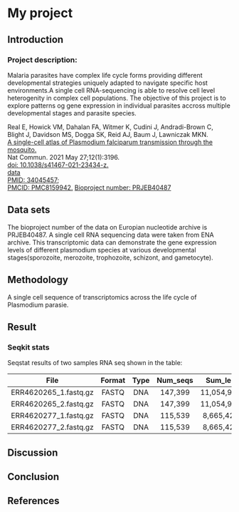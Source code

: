 # My project

## Introduction

### Project description:


 Malaria parasites have complex life cycle forms providing different developmental strategies uniquely adapted to navigate specific host environments.A single cell RNA-sequencing is able to resolve cell level heterogenity in complex cell populations. The objective of this project is to explore patterns og gene expression in individual parasites accross multiple developmental stages and parasite species.   

Real E, Howick VM, Dahalan FA, Witmer K, Cudini J, Andradi-Brown C, Blight J, Davidson MS, Dogga SK, Reid AJ, Baum J, Lawniczak MKN.     
[A single-cell atlas of Plasmodium falciparum transmission through the mosquito.](doc/single_cell_atlas.pdf)     
Nat Commun. 2021 May 27;12(1):3196.     
[doi: 10.1038/s41467-021-23434-z.](https://www.nature.com/articles/s41467-021-23434-z)      
[data](https://www.ebi.ac.uk/ena/browser/view/PRJEB40487)    
[PMID: 34045457](https://pubmed.ncbi.nlm.nih.gov/34045457/);       
[PMCID: PMC8159942.](https://pubmed.ncbi.nlm.nih.gov/34045457/)
[Bioproject number: PRJEB40487](https://www.ebi.ac.uk/ena/browser/view/PRJEB40487)

## Data sets

The bioproject number of the data on Europian nucleotide archive is PRJEB40487. A single cell RNA sequencing data were taken from ENA archive. This transcriptomic data can demonstrate the gene expression levels of different plasmodium species at various developmental stages(sporozoite, merozoite, trophozoite, schizont, and gametocyte). 

## Methodology
A single cell sequence of transcriptomics across the life cycle of Plasmodium parasie. 
## Result

### Seqkit stats

Seqstat results of two samples RNA seq shown in the table: 

|File                  |Format |Type  |Num_seqs |Sum_len   |Min_len  |Avg_len   |Max_len |
|:--------------------:|:-----:|:----:|:-------:|:--------:|:-------:|:--------:|:------:|
|ERR4620265_1.fastq.gz |FASTQ  |DNA   |147,399  |11,054,925|75       |75        |75      |  
|ERR4620265_2.fastq.gz |FASTQ  |DNA   |147,399  |11,054,925|75       |75        |75      |
|ERR4620277_1.fastq.gz |FASTQ  |DNA   |115,539  |8,665,425 |75       |75        |75      |
|ERR4620277_2.fastq.gz |FASTQ  |DNA   |115,539  |8,665,425 |75       |75        |75      |


## Discussion

## Conclusion

## References

